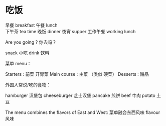 # 吃饭


早餐 breakfast
午餐 lunch  
下午茶 tea time
晚饭 dinner
夜宵 supper
工作午餐 working lunch 


Are you going ? 你去吗？



snack 小吃
drink 饮料


菜单 menu：

Starters : 前菜 开胃菜
Main course : 主菜 （类似 硬菜）
Desserts : 甜品


外国人常说/吃的食物：

hamburger  汉堡包
cheeseburger  芝士汉堡
pancake		煎饼
beef 牛肉
potato 土豆



The menu combines the flavors of East and West: 菜单融合东西风味
flavour 风味
 